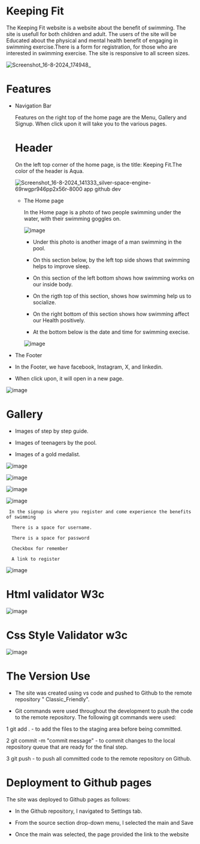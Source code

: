 # Keeping Fit

The Keeping Fit website is a website about the benefit of swimming. The site is usefull for both children and adult.
The users of the site will be Educated about the physical and mental health benefit of engaging in swimming exercise.There is a form for registration, for those who are interested in swimming exercise.
The site is responsive to all screen sizes.

![Screenshot_16-8-2024_174948_](https://github.com/user-attachments/assets/221f644b-03ba-461e-9997-ce836f6b9bd5)

# Features 

 + Navigation Bar

   Features on the right top of the home page are the Menu, Gallery and Signup.
   When click upon it will take you to the various pages.

   # Header

   On the left top corner of the home page, is the title: Keeping Fit.The color of the header is Aqua.

   ![Screenshot_16-8-2024_141333_silver-space-engine-69rwgpr946pp2x56r-8000 app github dev](https://github.com/user-attachments/assets/fc5f0691-7433-42f1-b01c-8436f3cd9be0)

   + The Home page
  
     In the Home page is a photo of two people swimming under the water, with their swimming goggles on.

     ![image](https://github.com/user-attachments/assets/6139d013-1a1d-41b0-8015-2f3fff22f813)

     -   Under  this photo is another image of a man swimming in the pool.
       
     -   On this section below, by the left top side shows that swimming helps to improve sleep.
    
     -   On this section of the left bottom shows how swimming works on our inside body.
    
     -   On the rigth top of this section, shows how swimming help us to socialize.
    
     + On the right bottom of this section shows how swimming affect our Health positively.
    
     +  At the bottom below is the date and time for swimming execise.
    
       ![image](https://github.com/user-attachments/assets/2773b6a8-9630-40a4-b367-8b344d5a1f8b)

+ The Footer
+   In the Footer, we have facebook, Instagram, X, and linkedin.
+   When click upon, it will open  in a new page.

   ![image](https://github.com/user-attachments/assets/54615c1f-89fe-4695-b620-0570c28a59d5)


   # Gallery

   + Images of step by step guide.

   + Images of teenagers by the pool.

   + Images of a gold medalist.
   
   ![image](https://github.com/user-attachments/assets/d6e39fbd-8b3c-4708-abca-7855bfb623ed)

![image](https://github.com/user-attachments/assets/9fd4239a-9568-4a41-b1b3-fec1eb0e1084)

![image](https://github.com/user-attachments/assets/24102c11-d6bc-42f6-ba85-6afbd6652a66)   
    
![image](https://github.com/user-attachments/assets/ba3eb73e-2e10-4d74-8e12-c867a2d2bd76)
     
     In the signup is where you register and come experience the benefits of swimming

      There is a space for username.
     
      There is a space for password

      Checkbox for remember 

      A link to register
     
   ![image](https://github.com/user-attachments/assets/62849c24-d591-4cd5-ab50-2003b3a22922)
   
# Html validator W3c

![image](https://github.com/user-attachments/assets/22365fc1-cc9f-46d9-a536-8b61ff34df24)

# Css Style Validator w3c

![image](https://github.com/user-attachments/assets/a744fe82-3e6c-461e-9219-fbd5de96ea6b)

# The Version Use

+ The site was created using vs code and pushed to Github to the remote repository " Classic_Friendly".

+ Git commands were used throughout the development to push the code to the remote repository. The following git commands were used:

1 git add . - to add the files to the staging area before being committed.

2 git commit -m "commit message" - to commit changes to the local repository queue that are ready for the final step.

3 git push - to push all committed code to the remote repository on Github.

# Deployment to Github pages

The site was deployed to Github pages as follows:

+ In the Github repository, I navigated to Settings tab.
 
+ From the source section drop-down menu, I selected the main and Save

+ Once the main was selected, the page provided the link to the website







     

     


   

